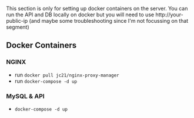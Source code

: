 This section is only for setting up docker containers on the server.
You can run the API and DB locally on docker but you will need to use http://your-public-ip (and maybe some troubleshooting since I'm not focussing on that segment)
## Docker Containers

### NGINX
 - run `docker pull jc21/nginx-proxy-manager`
 - run `docker-compose -d up`


### MySQL & API
 - `docker-compose -d up`
